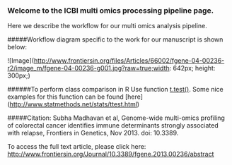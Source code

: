 ### Welcome to the ICBI multi omics processing pipeline page.
Here we describe the workflow for our multi omics analysis pipeline. 

#####Workflow diagram specific to the work for our manuscript is shown below:

![Image](http://www.frontiersin.org/files/Articles/66002/fgene-04-00236-r2/image_m/fgene-04-00236-g001.jpg?raw=true;width: 642px; height: 300px;)

######To perform class comparison in R
Use function [t.test()](http://stat.ethz.ch/R-manual/R-patched/library/stats/html/t.test.html). 
Some nice examples for this function can be found [here] (http://www.statmethods.net/stats/ttest.html)



#####Citation:
Subha Madhavan et al, Genome-wide multi-omics profiling of colorectal cancer identifies immune determinants strongly associated with relapse, Frontiers in Genetics, Nov 2013. doi: 10.3389.

To access the full text article, please click here: http://www.frontiersin.org/Journal/10.3389/fgene.2013.00236/abstract
